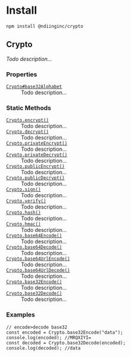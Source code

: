 # Install

```
npm install @ndiinginc/crypto
```

## Crypto
_Todo description..._

<!-- constructor -->
<!-- constructor -->

<!-- properties -->
### Properties
<dl>
    <dt><code><a href="./docs/crypto/base-32-alphabet.md">Crypto#base32Alphabet</a></code></dt>
    <dd>Todo description...</dd>
</dl>
<!-- properties -->

<!-- staticproperties -->
<!-- staticproperties -->

<!-- methods -->
<!-- methods -->

<!-- staticmethods -->
### Static Methods
<dl>
    <dt><code><a href="./docs/crypto/encrypt.md">Crypto.encrypt()</a></code></dt>
    <dd>Todo description...</dd>
    <dt><code><a href="./docs/crypto/decrypt.md">Crypto.decrypt()</a></code></dt>
    <dd>Todo description...</dd>
    <dt><code><a href="./docs/crypto/private-encrypt.md">Crypto.privateEncrypt()</a></code></dt>
    <dd>Todo description...</dd>
    <dt><code><a href="./docs/crypto/private-decrypt.md">Crypto.privateDecrypt()</a></code></dt>
    <dd>Todo description...</dd>
    <dt><code><a href="./docs/crypto/public-encrypt.md">Crypto.publicEncrypt()</a></code></dt>
    <dd>Todo description...</dd>
    <dt><code><a href="./docs/crypto/public-decrypt.md">Crypto.publicDecrypt()</a></code></dt>
    <dd>Todo description...</dd>
    <dt><code><a href="./docs/crypto/sign.md">Crypto.sign()</a></code></dt>
    <dd>Todo description...</dd>
    <dt><code><a href="./docs/crypto/verify.md">Crypto.verify()</a></code></dt>
    <dd>Todo description...</dd>
    <dt><code><a href="./docs/crypto/hash.md">Crypto.hash()</a></code></dt>
    <dd>Todo description...</dd>
    <dt><code><a href="./docs/crypto/hmac.md">Crypto.hmac()</a></code></dt>
    <dd>Todo description...</dd>
    <dt><code><a href="./docs/crypto/base-64-encode.md">Crypto.base64Encode()</a></code></dt>
    <dd>Todo description...</dd>
    <dt><code><a href="./docs/crypto/base-64-decode.md">Crypto.base64Decode()</a></code></dt>
    <dd>Todo description...</dd>
    <dt><code><a href="./docs/crypto/base-64-url-encode.md">Crypto.base64UrlEncode()</a></code></dt>
    <dd>Todo description...</dd>
    <dt><code><a href="./docs/crypto/base-64-url-decode.md">Crypto.base64UrlDecode()</a></code></dt>
    <dd>Todo description...</dd>
    <dt><code><a href="./docs/crypto/base-32-encode.md">Crypto.base32Encode()</a></code></dt>
    <dd>Todo description...</dd>
    <dt><code><a href="./docs/crypto/base-32-decode.md">Crypto.base32Decode()</a></code></dt>
    <dd>Todo description...</dd>
</dl>
<!-- staticmethods -->

<!-- examples -->
### Examples
```
// encode>decode base32const encoded = Crypto.base32Encode("data");console.log(encoded); //MRQXIYI=const decoded = Crypto.base32Decode(encoded);console.log(decoded); //data
```

<!-- examples -->
